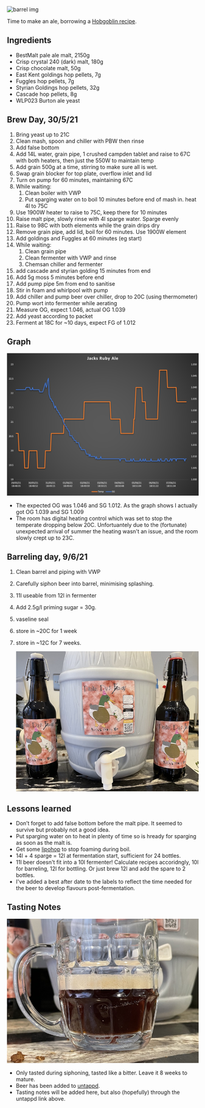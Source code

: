 

![barrel img](label.png)

Time to make an ale, borrowing a [Hobgoblin recipe]( https://www.themaltmiller.co.uk/product/hobgoblin-ruby-red-ale-clone/).

## Ingredients

* BestMalt pale ale malt, 2150g
* Crisp crystal 240 (dark) malt, 180g
* Crisp chocolate malt, 50g
* East Kent goldings hop pellets, 7g
* Fuggles hop pellets, 7g
* Styrian Goldings hop pellets, 32g
* Cascade hop pellets, 8g
* WLP023 Burton ale yeast

## Brew Day, 30/5/21

1. Bring yeast up to 21C
2. Clean mash, spoon and chiller with PBW then rinse
3. Add false bottom
4. Add 14L water, grain pipe, 1 crushed campden tablet and raise to 67C with both heaters, then just the 550W to maintain temp
5. Add grain 500g at a time, stirring to make sure all is wet.
6. Swap grain blocker for top plate, overflow inlet and lid
7. Turn on pump for 60 minutes, maintaining 67C
8. While waiting:
   1. Clean boiler with VWP
   2. Put sparging water on to boil 10 minutes before end of mash in. heat 4l to 75C
9. Use 1900W heater to raise to 75C, keep there for 10 minutes
10. Raise malt pipe, slowly rinse with 4l sparge water. Sparge evenly
11. Raise to 98C with both elements while the grain drips dry
12. Remove grain pipe, add lid, boil for 60 minutes. Use 1900W element
13. Add goldings and Fuggles at 60 minutes (eg start)
14. While waiting:
    1. Clean grain pipe
    2. Clean fermenter with VWP and rinse
    3. Chemsan chiller and fermenter
15. add cascade and styrian golding 15 minutes from end
16. Add 5g moss 5 minutes before end
17. Add pump pipe 5m from end to sanitise
18. Stir in foam and whirlpool with pump
19. Add chiller and pump beer over chiller, drop to 20C (using thermometer)
20. Pump wort into fermenter while aerating
21. Measure OG, expect 1.046, actual OG 1.039
22. Add yeast according to packet
23. Ferment at 18C for ~10 days, expect FG of 1.012

## Graph

![graph](graph.png)

* The expected OG was 1.046 and SG 1.012. As the graph shows I actually got OG 1.039 and SG 1.009
* The room has digital heating control which was set to stop the temperate dropping below 20C. Unfortuantely due to the (fortunate) unexpected arrival of summer the heating wasn't an issue, and the room slowly crept up to 23C.

## Barreling day, 9/6/21

1. Clean barrel and piping with VWP

2. Carefully siphon beer into barrel, minimising splashing.

3. 11l useable from 12l in fermenter

4. Add 2.5g/l priming sugar = 30g.

5. vaseline seal

6. store in ~20C for 1 week

7. store in ~12C for 7 weeks.

   ![barrel](barrel.jpg)

## Lessons learned 

- Don’t forget to add false bottom before the malt pipe. It seemed to survive but probably not a good idea.
- Put sparging water on to heat in plenty of time so is hready for sparging as soon as the malt is.
- Get some [lipohop](https://www.themaltmiller.co.uk/product/nbs-lipohop-k-15g/) to stop foaming during boil. 
- 14l + 4 sparge = 12l at fermentation start, sufficient for 24 bottles.
- 11l beer doesn't fit into a 10l fermenter! Calculate recipes accoridngly, 10l for barreling, 12l for bottling. Or just brew 12l and add the spare to 2 bottles.
- I've added a best after date to the labels to reflect the time needed for the beer to develop flavours post-fermentation.

## Tasting Notes

![glass](glass.jpg)

* Only tasted during siphoning, tasted like a bitter. Leave it 8 weeks to mature.
* Beer has been added to [untappd](https://untappd.com/b/drunken-duck-brewery-jacks-ruby-ale/4351958).
* Tasting notes will be added here, but also (hopefully) through the untappd link above.